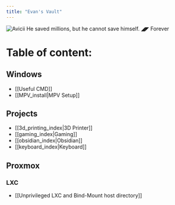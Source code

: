 ```yaml
---
title: "Evan's Vault"
---
```

![Avicii](https://i.pinimg.com/originals/2d/bc/f5/2dbcf578101b43249c6aa3f009d4b97f.jpg)
He saved millions, but he cannot save himself. ◢◤ Forever

# Table of content:
## Windows
- [[Useful CMD]]
- [[MPV_install|MPV Setup]]

## Projects
- [[3d_printing_index|3D Printer]]
- [[gaming_index|Gaming]]
- [[obsidian_index|Obsidian]]
- [[keyboard_index|Keyboard]]

## Proxmox
### LXC
- [[Unprivileged LXC and Bind-Mount host directory]]